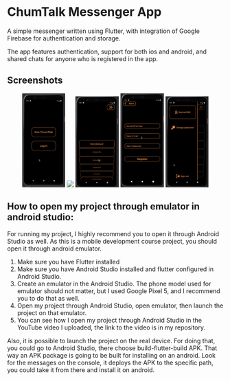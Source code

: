 # ChumTalk Messenger App

A simple messenger written using Flutter, with integration of Google Firebase for authentication and storage.

The app features authentication, support for both ios and android, and shared chats for anyone who is registered in the app.

## Screenshots


<p align="center">
  <img src="MainPage.png" width="20%" />
  <img src="СhatView.png" width="20%" />
  <img src="ChatsPage.png" width="20%" />
  <img src="RegistrationPage.png" width="20%" />
  <img src="Hamburger.png" width="20%" />
</p>










## How to open my project through emulator in android studio:

For running my project, I highly recommend you to open it through Android Studio as well. As this is a mobile development course project, you should open it through android emulator. 


1) Make sure you have Flutter installed
2) Make sure you have Android Studio installed and flutter configured in Android Studio.
3) Create an emulator in the Android Studio. The phone model used for emulator should not matter, but I used Google Pixel 5, and I recommend you to do that as well.
4) Open my project through Android Studio, open emulator, then launch the project on that emulator.
5) You can see how I open my project through Android Studio in the YouTube video I uploaded, the link to the video is in my repository. 

Also, it is possible to launch the project on the real device. For doing that, you could go to Android Studio, there choose build-flutter-build APK. That way an APK package is going to be built for installing on an android. Look for the messages on the console, it deploys the APK to the specific path, you could take it from there and install it on android.

